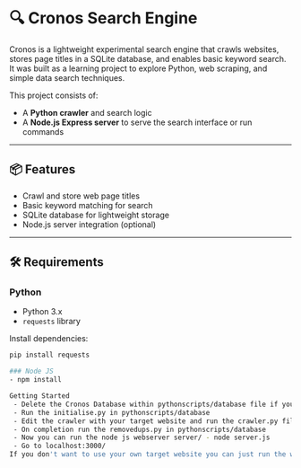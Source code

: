# 🔍 Cronos Search Engine

Cronos is a lightweight experimental search engine that crawls websites, stores page titles in a SQLite database, and enables basic keyword search. It was built as a learning project to explore Python, web scraping, and simple data search techniques.

This project consists of:
- A **Python crawler** and search logic
- A **Node.js Express server** to serve the search interface or run commands

---

## 📦 Features

- Crawl and store web page titles
- Basic keyword matching for search
- SQLite database for lightweight storage
- Node.js server integration (optional)

---

## 🛠️ Requirements

### Python

- Python 3.x
- `requests` library

Install dependencies:
```bash
pip install requests

### Node JS 
- npm install

Getting Started
 - Delete the Cronos Database within pythonscripts/database file if you want a clean start
 - Run the initialise.py in pythonscripts/database
 - Edit the crawler with your target website and run the crawler.py file. pythonscripts/crawler
 - On completion run the removedups.py in pythonscripts/database
 - Now you can run the node js webserver server/ - node server.js 
 - Go to localhost:3000/
If you don't want to use your own target website you can just run the webserver.
